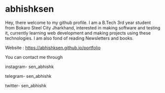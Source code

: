 # abhishksen

Hey, there welcome to my github profile.
I am a B.Tech 3rd year student from Bokaro Steel City Jharkhand, interested in making software and testing it, currently learning web development and making projects using these technologies.
I am also fond of reading Newsletters and books.

Website : https://abhishksen.github.io/portfolio

You can contact me through

instagram- sen_abhishk

telegram- sen_abhishk

twitter- sen_abhishk


<!---
abhishksen/abhishksen is a ✨ special ✨ repository because its `README.md` (this file) appears on your GitHub profile.
You can click the Preview link to take a look at your changes.
--->
